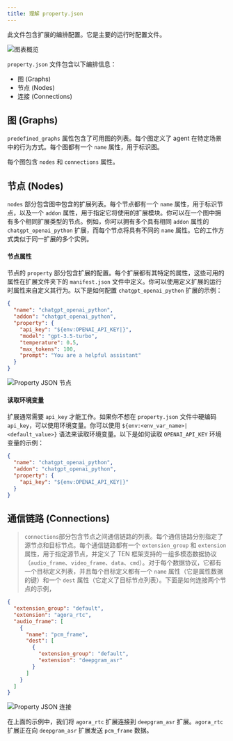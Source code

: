 ```yaml
---
title: 理解 property.json
---
```


此文件包含扩展的编排配置。它是主要的运行时配置文件。

![图表概览](/assets/png/graph_at_a_glance.png?raw=true)

`property.json` 文件包含以下编排信息：

- 图 (Graphs)
- 节点 (Nodes)
- 连接 (Connections)

## 图 (Graphs)

`predefined_graphs` 属性包含了可用图的列表。每个图定义了 agent 在特定场景中的行为方式。每个图都有一个 `name` 属性，用于标识图。

每个图包含 `nodes` 和 `connections` 属性。

## 节点 (Nodes)

`nodes` 部分包含图中包含的扩展列表。每个节点都有一个 `name` 属性，用于标识节点，以及一个 `addon` 属性，用于指定它将使用的扩展模块。你可以在一个图中拥有多个相同扩展类型的节点。例如，你可以拥有多个具有相同 `addon` 属性的 `chatgpt_openai_python` 扩展，而每个节点将具有不同的 `name` 属性。它的工作方式类似于同一扩展的多个实例。

#### 节点属性

节点的 `property` 部分包含扩展的配置。每个扩展都有其特定的属性，这些可用的属性在扩展文件夹下的 `manifest.json` 文件中定义。你可以使用定义扩展的运行时属性来自定义其行为。以下是如何配置 `chatgpt_openai_python` 扩展的示例：

```json
{
  "name": "chatgpt_openai_python",
  "addon": "chatgpt_openai_python",
  "property": {
    "api_key": "${env:OPENAI_API_KEY|}",
    "model": "gpt-3.5-turbo",
    "temperature": 0.5,
    "max_tokens": 100,
    "prompt": "You are a helpful assistant"
  }
}
```

![Property JSON 节点](/assets/png/property_json_connections.png?raw=true)

#### 读取环境变量

扩展通常需要 `api_key` 才能工作。如果你不想在 `property.json` 文件中硬编码 `api_key`，可以使用环境变量。你可以使用 `${env:<env_var_name>|<default_value>}` 语法来读取环境变量。以下是如何读取 `OPENAI_API_KEY` 环境变量的示例：

```json
{
  "name": "chatgpt_openai_python",
  "addon": "chatgpt_openai_python",
  "property": {
    "api_key": "${env:OPENAI_API_KEY|}"
  }
}
```

## 通信链路 (Connections)

> `connections`部分包含节点之间通信链路的列表。每个通信链路分别指定了源节点和目标节点。每个通信链路都有一个 `extension_group` 和 `extension` 属性，用于指定源节点，并定义了 TEN 框架支持的一组多模态数据协议（`audio_frame`、`video_frame`、`data`、`cmd`）。对于每个数据协议，它都有一个目标定义列表，并且每个目标定义都有一个 `name` 属性（它是属性数据的键）和一个 `dest` 属性（它定义了目标节点列表）。下面是如何连接两个节点的示例，

```json
{
  "extension_group": "default",
  "extension": "agora_rtc",
  "audio_frame": [
    {
      "name": "pcm_frame",
      "dest": [
        {
          "extension_group": "default",
          "extension": "deepgram_asr"
        }
      ]
    }
  ]
}
```

![Property JSON 连接](/assets/png/property_json_nodes.png?raw=true)

在上面的示例中，我们将 `agora_rtc` 扩展连接到 `deepgram_asr` 扩展。`agora_rtc` 扩展正在向 `deepgram_asr` 扩展发送 `pcm_frame` 数据。
